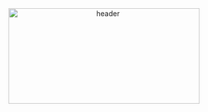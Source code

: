 <div align="center">
  <img width="382.5" height="191.25" alt="header" src="https://github.com/user-attachments/assets/3f2cbcb8-6e84-4b64-9c2c-647729cdbe47" />
</div>

